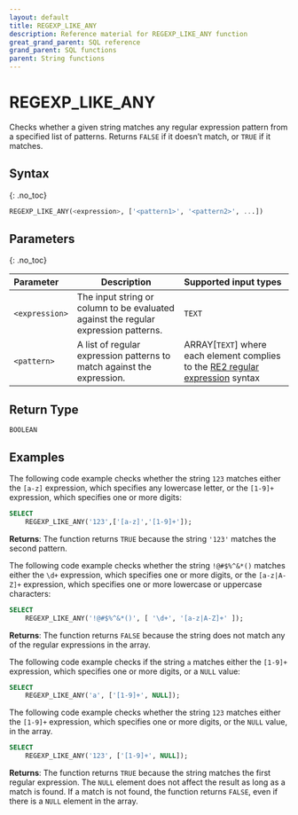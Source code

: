 ```yaml
---
layout: default
title: REGEXP_LIKE_ANY
description: Reference material for REGEXP_LIKE_ANY function
great_grand_parent: SQL reference
grand_parent: SQL functions
parent: String functions
---
```


# REGEXP_LIKE_ANY

Checks whether a given string matches any regular expression pattern from a specified list of patterns. Returns `FALSE` if it doesn’t match, or `TRUE` if it matches.

## Syntax
{: .no_toc}

```sql
REGEXP_LIKE_ANY(<expression>, ['<pattern1>', '<pattern2>', ...])
```
## Parameters 
{: .no_toc}

| Parameter      | Description    |Supported input types         |
| :------------- | -------------- | :--------------------------- |
| `<expression>` | The input string or column to be evaluated against the regular expression patterns.  | `TEXT`  |
| `<pattern>`    | A list of regular expression patterns to match against the expression.  | ARRAY[`TEXT`] where each element complies to the [RE2 regular expression](https://github.com/google/re2/wiki/Syntax) syntax |

## Return Type
`BOOLEAN` 

## Examples

The following code example checks whether the string `123` matches either the `[a-z]` expression, which specifies any lowercase letter, or the `[1-9]+` expression, which specifies one or more digits:

```sql
SELECT
    REGEXP_LIKE_ANY('123',['[a-z]','[1-9]+']);
```
 
**Returns**: The function returns `TRUE` because the string `'123'` matches the second pattern.

The following code example checks whether the string `!@#$%^&*()` matches either the `\d+` expression, which specifies one or more digits, or the `[a-z|A-Z]+` expression, which specifies one or more lowercase or uppercase characters:

```sql
SELECT 
    REGEXP_LIKE_ANY('!@#$%^&*()', [ '\d+', '[a-z|A-Z]+' ]);
```

**Returns**: The function returns `FALSE` because the string does not match any of the regular expressions in the array.

The following code example checks if the string `a` matches either the `[1-9]+` expression, which specifies one or more digits, or a `NULL` value:

```sql
SELECT 
    REGEXP_LIKE_ANY('a', ['[1-9]+', NULL]);
```

The following code example checks whether the string `123` matches either the `[1-9]+` expression, which specifies one or more digits, or the `NULL` value, in the array.  


```sql
SELECT 
    REGEXP_LIKE_ANY('123', ['[1-9]+', NULL]);
```

**Returns**: The function returns `TRUE` because the string matches the first regular expression. The `NULL` element does not affect the result as long as a match is found. If a match is not found, the function returns `FALSE`, even if there is a `NULL` element in the array.

